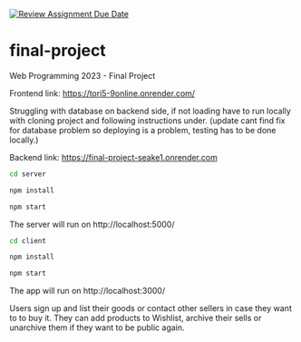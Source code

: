 [![Review Assignment Due Date](https://classroom.github.com/assets/deadline-readme-button-24ddc0f5d75046c5622901739e7c5dd533143b0c8e959d652212380cedb1ea36.svg)](https://classroom.github.com/a/qBr6G7dS)
# final-project

Web Programming 2023 - Final Project

Frontend link: https://tori5-9online.onrender.com/

Struggling with database on backend side, if not loading have to run locally with cloning project and following instructions under.
(update cant find fix for database problem so deploying is a problem, testing has to be done locally.)

Backend link: https://final-project-seake1.onrender.com

```bash
cd server
```


```bash
npm install
```


```bash
npm start
```

The server will run on http://localhost:5000/

```bash
cd client
```


```bash
npm install
```


```bash
npm start
```

The app will run on http://localhost:3000/


Users sign up and list their goods or contact other sellers in case they want to to buy it. They can add products to Wishlist, archive their sells or unarchive them if they want to be public again.

